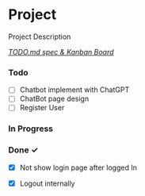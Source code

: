 # Project

Project Description

<em>[TODO.md spec & Kanban Board](https://bit.ly/3fCwKfM)</em>

### Todo

- [ ] Chatbot implement with ChatGPT  
- [ ] ChatBot page design  
- [ ] Register User  

### In Progress


### Done ✓

- [x] Not show login page after logged In  
- [x] Logout internally  

